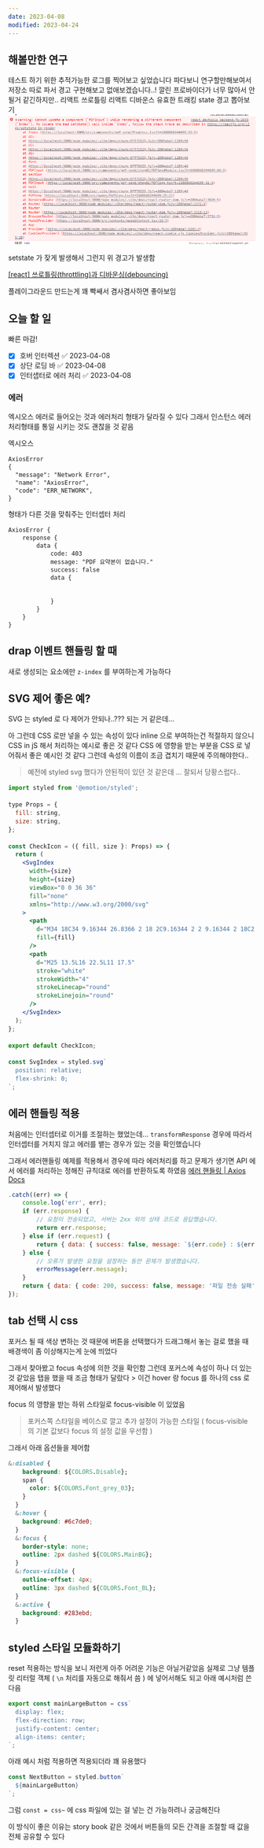 ```yaml
---
date: 2023-04-08
modified: 2023-04-24
---
```


## 해볼만한 연구

테스트 하기 위한 추적가능한 로그를 찍어보고 싶었습니다
파다보니 연구할만해보여서 저장소 따로 파서 경고 구현해보고 없애보겠습니다..! 깔린 프로바이더가 너무 많아서 안될거 같긴하지만..
리액트 쓰로틀링
리액트 디바운스
유효한 트래킹
state 경고 뽑아보기
![](file/T2023-04-08.png)

setstate 가 잦게 발생해서 그런지 위 경고가 발생함

[[react] 쓰로틀링(throttling)과 디바운싱(debouncing)](https://velog.io/@y_jem/%EC%93%B0%EB%A1%9C%ED%8B%80%EB%A7%81throttling%EA%B3%BC-%EB%94%94%EB%B0%94%EC%9A%B4%EC%8B%B1debouncing)

플레이그라운드 만드는게 꽤 빡쌔서 겸사겸사하면 좋아보임

## 오늘 할 일

빠른 마감!

- [x] 호버 인터렉션 ✅ 2023-04-08
- [x] 상단 로딩 바 ✅ 2023-04-08
- [x] 인터샙터로 에러 처리 ✅ 2023-04-08

### 에러

엑시오스 에러로 들어오는 것과 에러처리 형태가 달라질 수 있다
그래서 인스턴스 에러 처리형태를 통일 시키는 것도 괜찮을 것 같음

엑시오스

```
AxiosError
{
  "message": "Network Error",
  "name": "AxiosError",
  "code": "ERR_NETWORK",
}
```

형태가 다른 것을 맞춰주는 인터셉터 처리

```
AxiosError {
	response {
		data {
			code: 403
			message: "PDF 요약본이 없습니다."
			success: false
			data {


			}
		}
	}
}
```

## drap 이벤트 핸들링 할 때

새로 생성되는 요소에만 `z-index` 를 부여하는게 가능하다

## SVG 제어 좋은 예?

SVG 는 styled 로 다 제어가 안되나..??? 되는 거 같은데...

아 그런데 CSS 로만 넣을 수 있는 속성이 있다 inline 으로 부여하는건 적절하지 않으니 CSS in jS 해서 처리하는 예시로 좋은 것 같다
CSS 에 영향을 받는 부분을 CSS 로 넣어줘서 좋은 예시인 것 같다
그런데 속성의 이름이 조금 겹치기 때문에 주의해야한다..

> 예전에 styled svg 했다가 안된적이 있던 것 같은데 ... 잘되서 당황스럽다..

```jsx
import styled from '@emotion/styled';

type Props = {
  fill: string,
  size: string,
};

const CheckIcon = ({ fill, size }: Props) => {
  return (
    <SvgIndex
      width={size}
      height={size}
      viewBox="0 0 36 36"
      fill="none"
      xmlns="http://www.w3.org/2000/svg"
    >
      <path
        d="M34 18C34 9.16344 26.8366 2 18 2C9.16344 2 2 9.16344 2 18C2 26.8366 9.16344 34 18 34C26.8366 34 34 26.8366 34 18Z"
        fill={fill}
      />
      <path
        d="M25 13.5L16 22.5L11 17.5"
        stroke="white"
        strokeWidth="4"
        strokeLinecap="round"
        strokeLinejoin="round"
      />
    </SvgIndex>
  );
};

export default CheckIcon;

const SvgIndex = styled.svg`
  position: relative;
  flex-shrink: 0;
`;
```

## 에러 핸들링 적용

처음에는 인터셉터로 이거를 조절하는 했었는데...
`transformResponse`
경우에 따라서 인터셉터를 거치지 않고 에러를 뱉는 경우가 있는 것을 확인했습니다

그래서 에러핸들링 예제를 적용해서 경우에 따라 에러처리를 하고 문제가 생기면
API 에서 에러를 처리하는 정해진 규칙대로 에러를 반환하도록 하였음
[에러 핸들링 | Axios Docs](https://axios-http.com/kr/docs/handling_errors)

```js
.catch((err) => {
	console.log('err', err);
	if (err.response) {
		// 요청이 전송되었고, 서버는 2xx 외의 상태 코드로 응답했습니다.
		return err.response;
	} else if (err.request) {
		return { data: { success: false, message: `${err.code} : ${err.message}` } };
	} else {
		// 오류가 발생한 요청을 설정하는 동안 문제가 발생했습니다.
		errorMessage(err.message);
	}
	return { data: { code: 200, success: false, message: '파일 전송 실패' } };
});
```

## tab 선택 시 css

포커스 될 때 색상 변하는 것 때문에 버튼을 선택했다가 드래그해서 놓는 걸로 했을 때
배경색이 좀 이상해지는게 눈에 띄었다

그래서 찾아봤고 focus 속성에 의한 것을 확인함
그런데 포커스에 속성이 하나 더 있는 것 같았음 탭을 했을 때 조금 형태가 달랐다 > 이건 hover 랑 focus 를 하나의 css 로 제어해서 발생했다

focus 의 영향을 받는 하위 스타일로 focus-visible 이 있었음

> 포커스쪽 스타일을 베이스로 깔고 추가 설정이 가능한 스타일 ( focus-visible 의 기본 값보다 focus 의 설정 값을 우선함 )

그래서 아래 옵션들을 제어함

```css
&:disabled {
    background: ${COLORS.Disable};
    span {
      color: ${COLORS.Font_grey_03};
    }
  }
  &:hover {
    background: #6c7de0;
  }
  &:focus {
    border-style: none;
    outline: 2px dashed ${COLORS.MainBG};
  }
  &:focus-visible {
    outline-offset: 4px;
    outline: 3px dashed ${COLORS.Font_BL};
  }
  &:active {
    background: #283ebd;
  }
```

## styled 스타일 모듈화하기

reset 적용하는 방식을 보니 저런게 아주 어려운 기능은 아닐거같았음
실제로 그냥 템플릿 리터럴 객체 ( `\n` 처리를 자동으로 해줘서 씀 )
에 넣어서해도 되고 아래 예시처럼 쓴다음

```ts
export const mainLargeButton = css`
  display: flex;
  flex-direction: row;
  justify-content: center;
  align-items: center;
`;
```

아래 예시 처럼 적용하면 적용되더라 꽤 유용했다

```ts
const NextButton = styled.button`
  ${mainLargeButton}
`;
```

그럼 `const = css~` 에 css 파일에 있는 걸 넣는 건 가능하려나 궁금해진다

이 방식이 좋은 이유는 story book 같은 것에서 버튼들의 모든 간격을 조절할 때 값을 전체 공유할 수 있다
